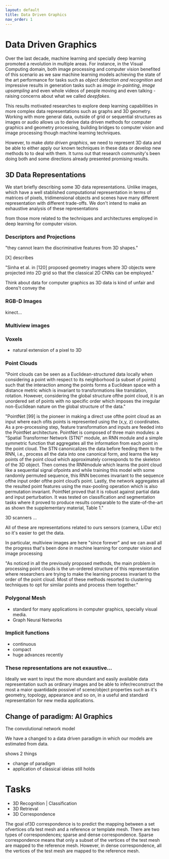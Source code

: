 ```yaml
---
layout: default
title: Data Driven Graphics
nav_order: 1
---
```


# Data Driven Graphics 

Over the last decade, machine learning and specially deep learning promoted a revolution in multiple areas. For instance, in the Visual Computing domain, both image processing and computer vision benefited of this scenario as we saw machine learning models achieving the state of the art performance for tasks such as *object detection and recognition* and impressive results in generation tasks such as *image in-painting*, *image upsampling* and even whole videos of people moving and even talking - raising concerns about what we called *deepfakes*.

This results motivated researches to explore deep learning capabilities in more complex data representations such as graphs and 3D geometry. Working with more general data, outside of grid or sequential structures as images or audio allows us to derive data driven methods for computer graphics and geometry processing, building bridges to computer vision and image processing though machine learning techniques.

However, to make *data driven graphics*, we need to represent 3D data and be able to either apply our known techniques in these data or develop new methods to to deal with them. It turns out that research community's been doing both and some directions already presented promising results.


## 3D Data Representations

We start briefly describing some 3D data representations. Unlike images, which have a well stablished computational representation in terms of matrices of pixels, tridimensional objects and scenes have many different representation with different trade-offs. We don't intend to make an exhaustive analysis of these representations

from those more related to the techniques and architectures employed in deep learning for computer vision.

### Descriptors and Projections


"they cannot learn the discriminative features from 3D shapes."

[X] describes 


"Sinha et al. in [120] proposed
geometry images where 3D objects were projected into 2D grid so that the classical 2D CNNs can
be employed."

Think about data for computer graphics as 3D data is kind of unfair and doens't convey the 


### RGB-D Images

kinect...

### Multiview images



### Voxels

- natural extension of a pixel to 3D


### Point Clouds

"Point clouds can be seen as a Euclidean-structured data locally when considering a point with respect to its neighborhood (a subset of points) such that the interaction among the points forms a Euclidean space with a distance metric which is invariant to transformations like translation, rotation. However, considering the global structure ofthe point cloud, it is an unordered set of points with no specific order which imposes the irregular non-Euclidean nature on the global structure of the data."


"PointNet [99] is the pioneer in making a direct use ofthe point cloud as an input where each ofits
points is represented using the (x,y, z) coordinates. As a pre-processing step, feature transformation and inputs are feeded into the PointNet architecture. PointNet is composed of three main modules: a “Spatial Transformer Network (STN)" module, an RNN module and a simple symmetric function that aggregates all the information from each point in the point cloud. The STN canonicalizes the data before feeding them to the RNN, i.e., process all the data into one canonical form, and learns the key points of the point cloud which approximately corresponds to the skeleton of the 3D object. Then comes the RNNmodule which learns the point cloud like a sequential signal ofpoints and while training this model with some randomly permuted sequence, this RNN becomes invariant to the sequence ofthe input order ofthe point cloud’s point. Lastly, the network aggregates all the resulted point features using the max-pooling operation which is also permutation invariant. PointNet proved that it is robust against partial data and input perturbation. It was tested on classification and segmentation tasks where it proved to produce results comparable to the state-of-the-art as shown the supplementary material, Table 1."




3D scanners ...

All of these are representations related to ours sensors (camera, LiDar etc) so it's easier to get the data.

In particular, multiview images are here "since forever" and we can avail all the progress that's been done in machine learning for computer vision and image processing

"As noticed in all the previously proposed methods, the main problem in processing point clouds is the un-ordered structure of this representation where researchers are trying to make the learning process invariant to the order of the point cloud. Most of these methods resorted to clustering techniques to opt for similar points and process them together."

### Polygonal Mesh

- standard for many applications in computer graphics, specially visual media.
- Graph Neural Networks

### Implicit functions

- continuous
- compact
- huge advances recently 

### These representations are not exaustive...

Ideally we want to input the more abundant and easily available data representation such as ordinary images and be able to infer/reconstruct the most a maior quantidade possível of scene/object properties such as it's geometry, topology, appearance and so on, in a useful and standard representation for new media applications.


## Change of paradigm: AI Graphics

The convolutional network model 

We have a changed to a data driven paradigm in which our models are estimated from data.

shows 2 things
- change of paradigm
- application of classical ideias still holds






# Tasks

* 3D Recognition | Classification
* 3D Retrieval
* 3D Correspondence

The goal of3D correspondence is to predict the mapping between a set
ofvertices ofa test mesh and a reference or template mesh. There are two types of correspondences;
sparse and dense correspondence. Sparse correspondence means that only a subset of the vertices
of the test mesh are mapped to the reference mesh. However, in dense correspondence, all the
vertices of the test mesh are mapped to the reference mesh.
<!--stackedit_data:
eyJoaXN0b3J5IjpbNDk2NDQwMjYwLC0xMTk4NzU2MTYxLDE0Nj
c5MzM2MzFdfQ==
-->